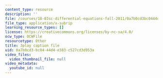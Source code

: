```yaml
---
content_type: resource
description: ''
file: /courses/18-03sc-differential-equations-fall-2011/0a7b0cd3bc0444d4e383c527cd3d953a_vP-oRQqmeg4.srt
file_type: application/x-subrip
learning_resource_types: []
license: https://creativecommons.org/licenses/by-nc-sa/4.0/
ocw_type: OCWFile
resourcetype: Other
title: 3play caption file
uid: 0a7b0cd3-bc04-44d4-e383-c527cd3d953a
video_files:
  video_thumbnail_file: null
video_metadata:
  youtube_id: null
---
```

